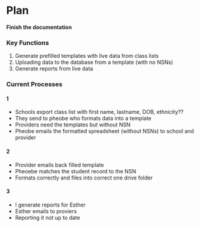 # Plan

**Finish the documentation**

### Key Functions

1. Generate prefilled templates with live data from class lists
2. Uploading data to the database from a template (with no NSNs)
3. Generate reports from live data

### Current Processes

#### 1

- Schools export class list with first name, lastname, DOB, ethnicity??
- They send to pheobe who formats data into a template
- Providers need the templates but without NSN
- Pheobe emails the formatted spreadsheet (without NSNs) to school and provider

#### 2

- Provider emails back filled template
- Pheoebe matches the student record to the NSN
- Formats correctly and files into correct one drive folder

#### 3

- I generate reports for Esther
- Esther emails to proviers
- Reporting it not up to date
